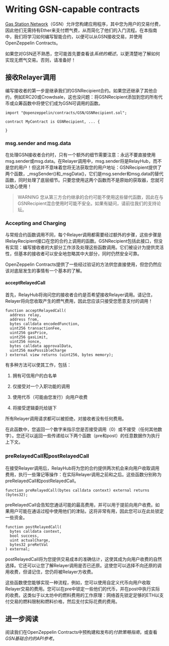 # Writing GSN-capable contracts
[Gas Station Network](https://gsn.openzeppelin.com/)（GSN）允许您构建应用程序，其中您为用户的交易付费，因此他们无需持有Ether来支付燃气费，从而简化了他们的入门流程。在本指南中，我们将学习如何编写智能合约，以便可以从GSN接收交易，并使用OpenZeppelin Contracts。

如果您对GSN还不熟悉，您可能首先要查看该*系统的概述*，以更清楚地了解如何实现无燃气交易。否则，请准备好！

## 接收Relayer调用
编写接收者的第一步是继承我们的GSNRecipient合约。如果您还继承了其他合约，例如ERC20或Crowdsale，这也没问题：将GSNRecipient添加到您的所有代币或众筹函数中将使它们成为GSN可调用的函数。
```
import "@openzeppelin/contracts/GSN/GSNRecipient.sol";

contract MyContract is GSNRecipient, ... {

}
```

### msg.sender and msg.data
在处理GSN接收者合约时，只有一个额外的细节需要注意：永远不要直接使用msg.sender或msg.data。在Relayer调用中，msg.sender将是RelayHub，而不是您的用户！但这并不意味着您将无法获取您的用户地址：GSNRecipient提供了两个函数，_msgSender()和_msgData()，它们是msg.sender和msg.data的替代函数，同时处理了底层细节。只要您使用这两个函数而不是原始的获取器，您就可以放心使用！

> WARNING
您从第三方合约继承的合约可能不使用这些替代函数，因此在与GSNRecipient混合使用时可能不安全。如果有疑问，请前往我们的支持论坛。

### Accepting and Charging
与常规合约函数调用不同，每个Relayer调用都需要经过额外的步骤，这些步骤是IRelayRecipient接口在您的合约上调用的函数。GSNRecipient包括此接口，但没有实现：编写接收者的大部分工作涉及处理这些函数调用。它们被设计为提供灵活性，但基本的接收者可以安全地忽略其中大部分，同时仍然安全可靠。

OpenZeppelin Contracts提供了一些经过验证的方法供您直接使用，但您仍然应该对底层发生的事情有一个基本的了解。

#### acceptRelayedCall
首先，RelayHub将询问您的接收者合约是否希望接收Relayer调用。请记住， Relayer将向您收取产生的燃气费用，因此您应该只接受您愿意支付的调用！
```
function acceptRelayedCall(
  address relay,
  address from,
  bytes calldata encodedFunction,
  uint256 transactionFee,
  uint256 gasPrice,
  uint256 gasLimit,
  uint256 nonce,
  bytes calldata approvalData,
  uint256 maxPossibleCharge
) external view returns (uint256, bytes memory);
```

有多种方法可以使其工作，包括：

1. 拥有可信用户的白名单

2. 仅接受对一个入职功能的调用

3. 使用代币（可能由您发行）向用户收费

4. 将接受逻辑委托给链下

所有Relayer调用请求都可以被拒绝，对接收者没有任何费用。

在此函数中，您返回一个数字来指示您是否接受调用（0）或不接受（任何其他数字）。您还可以返回一些传递给以下两个函数（pre和post）的任意数据作为执行上下文。

### preRelayedCall和postRelayedCall
在接受Relayer调用后，RelayHub将为您的合约提供两次机会来向用户收取调用费用，执行一些簿记等操作：在实际Relayer调用之前和之后。这些函数分别称为preRelayedCall和postRelayedCall。

```
function preRelayedCall(bytes calldata context) external returns (bytes32);
```

preRelayedCall会告知您通话可能的最高费用，并可以用于提前向用户收费。如果用户可能在通话过程中使用他们的津贴，这将非常有用，因此您可以在此处锁定一些资金。

```
function postRelayedCall(
  bytes calldata context,
  bool success,
  uint actualCharge,
  bytes32 preRetVal
) external;
```

postRelayedCall将为您提供交易成本的准确估计，这使其成为向用户收费的自然选择。它还可以让您了解Relayer调用是否已还原。这使您可以选择不向还原的调用收费，但请记住，您仍将被Relayer方收费。

这些函数使您能够实现一种流程，例如，您可以使用自定义代币向用户收取Relayer交易的费用。您可以在pre中锁定一些他们的代币，并在post中执行实际的收费。这类似于以太坊中的燃料费用的工作原理：网络首先锁定足够的ETH以支付交易的燃料限制和燃料价格，然后支付实际花费的费用。

## 进一步阅读
阅读我们在OpenZeppelin Contracts中预构建和发布的*付款策略指南*，或查看*GSN基础合约的API参考*。